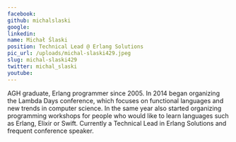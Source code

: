 ```yaml
---
facebook: 
github: michalslaski
google: 
linkedin: 
name: Michał Ślaski
position: Technical Lead @ Erlang Solutions
pic_url: /uploads/michal-slaski429.jpeg
slug: michal-slaski429
twitter: michal_slaski
youtube: 
---
```

<p>AGH graduate, Erlang programmer since 2005. In 2014 began organizing the Lambda Days conference, which focuses on functional languages and new trends in computer science. In the same year also started organizing programming workshops for people who would like to learn languages such as Erlang, Elixir or Swift. Currently a Technical Lead in Erlang Solutions and frequent conference speaker.</p>
